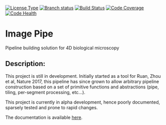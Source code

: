[![License
Type](https://img.shields.io/badge/license-BSD3-blue.svg)](https://github.com/chiffa/BioFlow/blob/master/License-new_BSD.txt)
[![Branch
status](https://img.shields.io/badge/branch_status-0.2.0_release_candidate-yellow.svg)](https://github.com/chiffa/Image_pipe/blob/master/README.md)
[![Build
Status](https://travis-ci.org/chiffa/Image_pipe.svg?branch=master)](https://travis-ci.org/chiffa/Image_pipe)
[![Code
Coverage](https://codecov.io/gh/chiffa/Image_pipe/branch/master/graph/badge.svg)](https://codecov.io/gh/chiffa/Image_pipe)
[![Code
Health](https://landscape.io/github/chiffa/Image_pipe/master/landscape.svg?style=flat)](https://landscape.io/github/chiffa/Image_pipe/master)

Image Pipe
==========

Pipeline building solution for 4D biological microscopy

Description:
------------

This project is still in development. Initially started as a tool for
Ruan, Zhou et al, Nature 2017, this pipeline has since grown to allow
arbitrary pipeline construction based on a set of primitive functions
and abstractions (pipe, tiling, per-segment processing, etc...).

This project is currently in alpha development, hence poorly documented,
sparsely tested and prone to rapid changes.

The documentation is available
[here](https://image-pipe.readthedocs.io/en/latest/).
